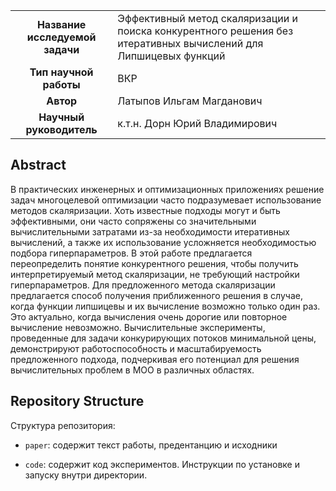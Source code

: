 <table>
    <tr>
        <td align="center"> <b> Название исследуемой задачи </b> </td>
        <td> Эффективный метод скаляризации и поиска конкурентного решения без итеративных вычислений для Липшицевых функций </td>
    </tr>
    <tr>
        <td align="center"> <b> Тип научной работы </b> </td>
        <td> ВКР </td>
    </tr>
    <tr>
        <td align="center"> <b> Автор </b> </td>
        <td> Латыпов Ильгам Магданович </td>
    </tr>
    <tr>
        <td align="center"> <b> Научный руководитель </b> </td>
        <td> к.т.н. Дорн Юрий Владимирович </td>
    </tr>
</table>

## Abstract

В практических инженерных и оптимизационных приложениях решение задач многоцелевой оптимизации часто подразумевает использование методов скаляризации. Хоть известные подходы могут и быть эффективными, они часто сопряжены со значительными вычислительными затратами из-за необходимости итеративных вычислений, а также их использование усложняется необходимостью подбора гиперпараметров.
В этой работе предлагается переопределить понятие конкурентного решения, чтобы получить интерпретируемый метод скаляризации, не требующий настройки гиперпараметров. Для предложенного метода скаляризации предлагается способ получения приближенного решения в случае, когда функции липшицевы и их вычисление возможно только один раз. Это актуально, когда вычисления очень дорогие или повторное вычисление невозможно.
Вычислительные эксперименты, проведенные для задачи конкурирующих потоков минимальной цены, демонстрируют работоспособность и масштабируемость предложенного подхода, подчеркивая его потенциал для решения вычислительных проблем в MOO в различных областях.

## Repository Structure

Структура репозитория:

- `paper`: содержит текст работы, предентанцию и исходники
<!-- and the LaTeX source files in paper/source. -->
- `code`: содержит код экспериментов. Инструкции по установке и запуску внутри директории. 
<!-- It has its own `README.md` file providing a detailed description of the code files. -->
